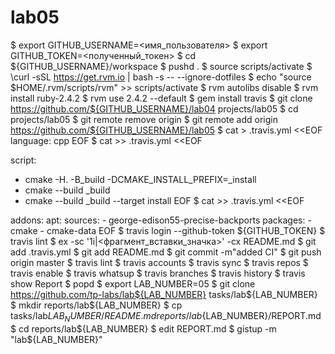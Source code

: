 # lab05

$ export GITHUB_USERNAME=<имя_пользователя>
$ export GITHUB_TOKEN=<полученный_токен>
$ cd ${GITHUB_USERNAME}/workspace
$ pushd .
$ source scripts/activate
$ \curl -sSL https://get.rvm.io | bash -s -- --ignore-dotfiles
$ echo "source $HOME/.rvm/scripts/rvm" >> scripts/activate
$ rvm autolibs disable
$ rvm install ruby-2.4.2
$ rvm use 2.4.2 --default
$ gem install travis
$ git clone https://github.com/${GITHUB_USERNAME}/lab04 projects/lab05
$ cd projects/lab05
$ git remote remove origin
$ git remote add origin https://github.com/${GITHUB_USERNAME}/lab05
$ cat > .travis.yml <<EOF
language: cpp
EOF
$ cat >> .travis.yml <<EOF

script:
- cmake -H. -B_build -DCMAKE_INSTALL_PREFIX=_install
- cmake --build _build
- cmake --build _build --target install
EOF
$ cat >> .travis.yml <<EOF

addons:
  apt:
    sources:
      - george-edison55-precise-backports
    packages:
      - cmake
      - cmake-data
EOF
$ travis login --github-token ${GITHUB_TOKEN}
$ travis lint
$ ex -sc '1i|<фрагмент_вставки_значка>' -cx README.md
$ git add .travis.yml
$ git add README.md
$ git commit -m"added CI"
$ git push origin master
$ travis lint
$ travis accounts
$ travis sync
$ travis repos
$ travis enable
$ travis whatsup
$ travis branches
$ travis history
$ travis show
Report
$ popd
$ export LAB_NUMBER=05
$ git clone https://github.com/tp-labs/lab${LAB_NUMBER} tasks/lab${LAB_NUMBER}
$ mkdir reports/lab${LAB_NUMBER}
$ cp tasks/lab${LAB_NUMBER}/README.md reports/lab${LAB_NUMBER}/REPORT.md
$ cd reports/lab${LAB_NUMBER}
$ edit REPORT.md
$ gistup -m "lab${LAB_NUMBER}"
